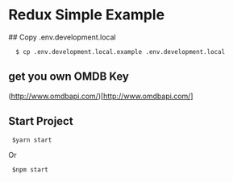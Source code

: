 # Redux Simple Example

## Copy .env.development.local

```
  $ cp .env.development.local.example .env.development.local
```

## get you own OMDB Key

(http://www.omdbapi.com/)[http://www.omdbapi.com/]

## Start Project

```
 $yarn start
```

Or

```
 $npm start
```
